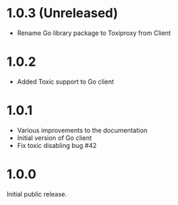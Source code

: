 # 1.0.3 (Unreleased)

* Rename Go library package to Toxiproxy from Client

# 1.0.2

* Added Toxic support to Go client

# 1.0.1

* Various improvements to the documentation
* Initial version of Go client
* Fix toxic disabling bug #42

# 1.0.0

Initial public release.
